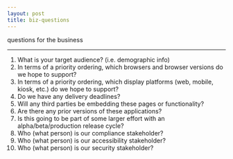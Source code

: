 ```yaml
---
layout: post
title: biz-questions
---
```

questions for the business

***

  1. What is your target audience? (i.e. demographic info)
  2. In terms of a priority ordering, which browsers and browser versions do we hope to support?
  3. In terms of a priority ordering, which display platforms (web, mobile, kiosk, etc.) do we hope to support?
  4. Do we have any delivery deadlines?
  5. Will any third parties be embedding these pages or functionality?
  6. Are there any prior versions of these applications?
  7. Is this going to be part of some larger effort with an alpha/beta/production release cycle?
  8. Who (what person) is our compliance stakeholder?
  9. Who (what person) is our accessibility stakeholder?
  10. Who (what person) is our security stakeholder?
